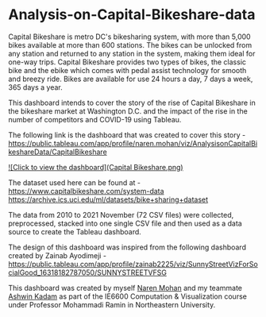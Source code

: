 # Analysis-on-Capital-Bikeshare-data

Capital Bikeshare is metro DC's bikesharing system, with more than 5,000 bikes available at more than 600 stations. The bikes can be unlocked from any station and returned to any station in the system, making them ideal for one-way trips. Capital Bikeshare provides two types of bikes, the classic bike and the ebike which comes with pedal assist technology for smooth and breezy ride. Bikes are available for use 24 hours a day, 7 days a week, 365 days a year. 

This dashboard intends to cover the story of the rise of Capital Bikeshare in the bikeshare market at Washington D.C. and the impact of the rise in the number of  competitors and COVID-19 using Tableau. 

The following link is the dashboard that was created to cover this story - 
https://public.tableau.com/app/profile/naren.mohan/viz/AnalysisonCapitalBikeshareData/CapitalBikeshare

[![Click to view the dashboard](Capital Bikeshare.png)](https://public.tableau.com/app/profile/naren.mohan/viz/AnalysisonCapitalBikeshareData/CapitalBikeshare)

The dataset used here can be found at - <br>
https://www.capitalbikeshare.com/system-data <br>
https://archive.ics.uci.edu/ml/datasets/bike+sharing+dataset <br>

The data from 2010 to 2021 November (72 CSV files) were collected, preprocessed, stacked into one single CSV file and then used as a data source to create the Tableau dashboard. 

The design of this dashboard was inspired from the following dashboard created by Zainab Ayodimeji - 
https://public.tableau.com/app/profile/zainab2225/viz/SunnyStreetVizForSocialGood_16318182787050/SUNNYSTREETVFSG

This dashboard was created by myself [Naren Mohan](https://www.linkedin.com/in/narenmohan1997/) and my teammate [Ashwin Kadam](https://www.linkedin.com/in/ashwinkadam07/) as part of the IE6600 Computation & Visualization course under Professor Mohammadi Ramin in Northeastern University.
